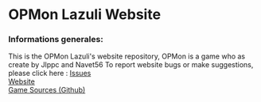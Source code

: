 # OPMon Lazuli Website

### Informations generales:<br/>
This is the OPMon Lazuli's website repository, OPMon is a game who as create by Jlppc and Navet56
To report website bugs or make suggestions, please click here :
[Issues](https://github.com/jlppc/Site-OpMon/issues)<br/>
[Website](opmon-game.ga)</a><br/>
[Game Sources (Github)](https://github.com/jlppc/OpMon)
